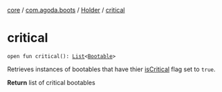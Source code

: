 [core](../../index.md) / [com.agoda.boots](../index.md) / [Holder](index.md) / [critical](./critical.md)

# critical

`open fun critical(): `[`List`](https://kotlinlang.org/api/latest/jvm/stdlib/kotlin.collections/-list/index.html)`<`[`Bootable`](../-bootable/index.md)`>`

Retrieves instances of bootables that have thier [isCritical](../-bootable/is-critical.md) flag
set to `true`.

**Return**
list of critical bootables

